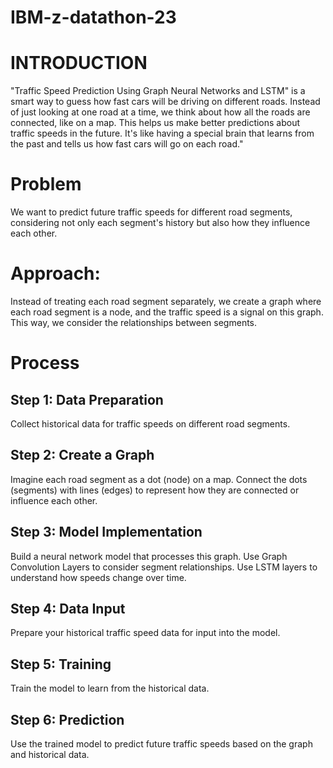 # IBM-z-datathon-23
# INTRODUCTION
"Traffic Speed Prediction Using Graph Neural Networks and LSTM" is a smart way to guess how fast cars will be driving on different roads. Instead of just looking at one road at a time, we think about how all the roads are connected, like on a map. This helps us make better predictions about traffic speeds in the future. It's like having a special brain that learns from the past and tells us how fast cars will go on each road."

# Problem
We want to predict future traffic speeds for different road segments, considering not only each segment's history but also how they influence each other.

# Approach:
Instead of treating each road segment separately, we create a graph where each road segment is a node, and the traffic speed is a signal on this graph. This way, we consider the relationships between segments.

# Process

## Step 1: Data Preparation
Collect historical data for traffic speeds on different road segments.
## Step 2: Create a Graph
Imagine each road segment as a dot (node) on a map.
Connect the dots (segments) with lines (edges) to represent how they are connected or influence each other.
## Step 3: Model Implementation
Build a neural network model that processes this graph.
Use Graph Convolution Layers to consider segment relationships.
Use LSTM layers to understand how speeds change over time.
## Step 4: Data Input
Prepare your historical traffic speed data for input into the model.
## Step 5: Training
Train the model to learn from the historical data.
## Step 6: Prediction
Use the trained model to predict future traffic speeds based on the graph and historical data.



